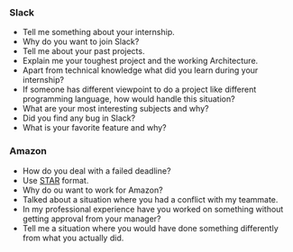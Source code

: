 ### Slack

- Tell me something about your internship.
- Why do you want to join Slack?
- Tell me about your past projects.
- Explain me your toughest project and the working Architecture.
- Apart from technical knowledge what did you learn during your internship?
- If someone has different viewpoint to do a project like different programming language, how would handle this situation?
- What are your most interesting subjects and why?
- Did you find any bug in Slack?
- What is your favorite feature and why?

### Amazon

- How do you deal with a failed deadline?
- Use [STAR](https://www.wikiwand.com/en/Situation,_Task,_Action,_Result) format.
- Why do ou want to work for Amazon?
- Talked about a situation where you had a conflict with my teammate.
- In my professional experience have you worked on something without getting approval from your manager?
- Tell me a situation where you would have done something differently from what you actually did.
